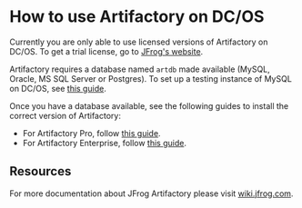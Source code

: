 # How to use Artifactory on DC/OS

Currently you are only able to use licensed versions of Artifactory on DC/OS. To get a trial license, go to [JFrog's website](https://www.jfrog.com/artifactory/free-trial-mesosphere/).

Artifactory requires a database named `artdb` made available (MySQL, Oracle, MS SQL Server or Postgres). To set up a testing instance of MySQL on DC/OS, see [this guide](install-mysql.md).

Once you have a database available, see the following guides to install the correct version of Artifactory:

+ For Artifactory Pro, follow [this guide](artifactory-pro.md).
+ For Artifactory Enterprise, follow [this guide](artifactory-enterprise.md).

## Resources

For more documentation about JFrog Artifactory please visit [wiki.jfrog.com](https://wiki.jfrog.com).
